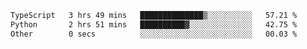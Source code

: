 <!--START_SECTION:waka-->

```txt
TypeScript   3 hrs 49 mins   ██████████████▒░░░░░░░░░░   57.21 %
Python       2 hrs 51 mins   ██████████▓░░░░░░░░░░░░░░   42.75 %
Other        0 secs          ░░░░░░░░░░░░░░░░░░░░░░░░░   00.03 %
```

<!--END_SECTION:waka-->
